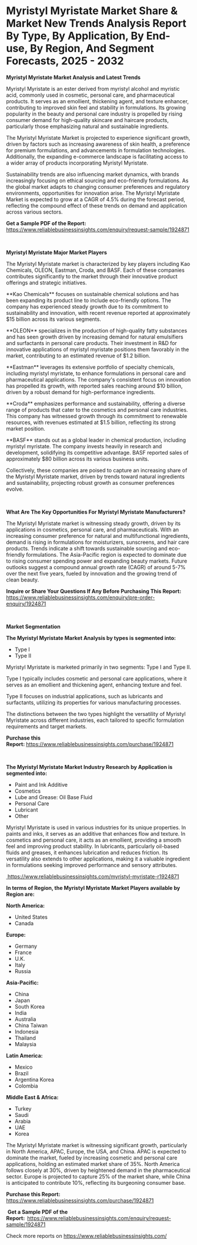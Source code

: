 <p><h1>Myristyl Myristate Market Share & Market New Trends Analysis Report By Type, By Application, By End-use, By Region, And Segment Forecasts, 2025 - 2032</h1></p><p><strong>Myristyl Myristate Market Analysis and Latest Trends</strong></p>
<p><p>Myristyl Myristate is an ester derived from myristyl alcohol and myristic acid, commonly used in cosmetic, personal care, and pharmaceutical products. It serves as an emollient, thickening agent, and texture enhancer, contributing to improved skin feel and stability in formulations. Its growing popularity in the beauty and personal care industry is propelled by rising consumer demand for high-quality skincare and haircare products, particularly those emphasizing natural and sustainable ingredients.</p><p>The Myristyl Myristate Market is projected to experience significant growth, driven by factors such as increasing awareness of skin health, a preference for premium formulations, and advancements in formulation technologies. Additionally, the expanding e-commerce landscape is facilitating access to a wider array of products incorporating Myristyl Myristate. </p><p>Sustainability trends are also influencing market dynamics, with brands increasingly focusing on ethical sourcing and eco-friendly formulations. As the global market adapts to changing consumer preferences and regulatory environments, opportunities for innovation arise. The Myristyl Myristate Market is expected to grow at a CAGR of 4.5% during the forecast period, reflecting the compound effect of these trends on demand and application across various sectors.</p></p>
<p><strong>Get a Sample PDF of the Report:&nbsp;</strong> <a href="https://www.reliablebusinessinsights.com/enquiry/request-sample/1924871?utm_campaign=75&utm_medium=2&utm_source=Github&utm_content=ia&utm_term=14012025&utm_id=myristyl-myristate">https://www.reliablebusinessinsights.com/enquiry/request-sample/1924871</a></p>
<p>&nbsp;</p>
<p><strong>Myristyl Myristate Major Market Players</strong></p>
<p><p>The Myristyl Myristate market is characterized by key players including Kao Chemicals, OLEON, Eastman, Croda, and BASF. Each of these companies contributes significantly to the market through their innovative product offerings and strategic initiatives.</p><p>**Kao Chemicals** focuses on sustainable chemical solutions and has been expanding its product line to include eco-friendly options. The company has experienced steady growth due to its commitment to sustainability and innovation, with recent revenue reported at approximately $15 billion across its various segments.</p><p>**OLEON** specializes in the production of high-quality fatty substances and has seen growth driven by increasing demand for natural emulsifiers and surfactants in personal care products. Their investment in R&D for innovative applications of myristyl myristate positions them favorably in the market, contributing to an estimated revenue of $1.2 billion.</p><p>**Eastman** leverages its extensive portfolio of specialty chemicals, including myristyl myristate, to enhance formulations in personal care and pharmaceutical applications. The company's consistent focus on innovation has propelled its growth, with reported sales reaching around $10 billion, driven by a robust demand for high-performance ingredients.</p><p>**Croda** emphasizes performance and sustainability, offering a diverse range of products that cater to the cosmetics and personal care industries. This company has witnessed growth through its commitment to renewable resources, with revenues estimated at $1.5 billion, reflecting its strong market position.</p><p>**BASF** stands out as a global leader in chemical production, including myristyl myristate. The company invests heavily in research and development, solidifying its competitive advantage. BASF reported sales of approximately $80 billion across its various business units.</p><p>Collectively, these companies are poised to capture an increasing share of the Myristyl Myristate market, driven by trends toward natural ingredients and sustainability, projecting robust growth as consumer preferences evolve.</p></p>
<p>&nbsp;</p>
<p><strong>What Are The Key Opportunities For Myristyl Myristate Manufacturers?</strong></p>
<p><p>The Myristyl Myristate market is witnessing steady growth, driven by its applications in cosmetics, personal care, and pharmaceuticals. With an increasing consumer preference for natural and multifunctional ingredients, demand is rising in formulations for moisturizers, sunscreens, and hair care products. Trends indicate a shift towards sustainable sourcing and eco-friendly formulations. The Asia-Pacific region is expected to dominate due to rising consumer spending power and expanding beauty markets. Future outlooks suggest a compound annual growth rate (CAGR) of around 5-7% over the next five years, fueled by innovation and the growing trend of clean beauty.</p></p>
<p><strong>Inquire or Share Your Questions If Any Before Purchasing This Report:</strong> <a href="https://www.reliablebusinessinsights.com/enquiry/pre-order-enquiry/1924871?utm_campaign=75&utm_medium=2&utm_source=Github&utm_content=ia&utm_term=14012025&utm_id=myristyl-myristate">https://www.reliablebusinessinsights.com/enquiry/pre-order-enquiry/1924871</a></p>
<p>&nbsp;</p>
<p><strong>Market Segmentation</strong></p>
<p><strong>The Myristyl Myristate Market Analysis by types is segmented into:</strong></p>
<p><ul><li>Type I</li><li>Type II</li></ul></p>
<p><p>Myristyl Myristate is marketed primarily in two segments: Type I and Type II. </p><p>Type I typically includes cosmetic and personal care applications, where it serves as an emollient and thickening agent, enhancing texture and feel. </p><p>Type II focuses on industrial applications, such as lubricants and surfactants, utilizing its properties for various manufacturing processes. </p><p>The distinctions between the two types highlight the versatility of Myristyl Myristate across different industries, each tailored to specific formulation requirements and target markets.</p></p>
<p><strong>Purchase this Report:&nbsp;</strong><a href="https://www.reliablebusinessinsights.com/purchase/1924871?utm_campaign=75&utm_medium=2&utm_source=Github&utm_content=ia&utm_term=14012025&utm_id=myristyl-myristate">https://www.reliablebusinessinsights.com/purchase/1924871</a></p>
<p>&nbsp;</p>
<p><strong>The Myristyl Myristate Market Industry Research by Application is segmented into:</strong></p>
<p><ul><li>Paint and Ink Additive</li><li>Cosmetics</li><li>Lube and Grease: Oil Base Fluid</li><li>Personal Care</li><li>Lubricant</li><li>Other</li></ul></p>
<p><p>Myristyl Myristate is used in various industries for its unique properties. In paints and inks, it serves as an additive that enhances flow and texture. In cosmetics and personal care, it acts as an emollient, providing a smooth feel and improving product stability. In lubricants, particularly oil-based fluids and greases, it enhances lubrication and reduces friction. Its versatility also extends to other applications, making it a valuable ingredient in formulations seeking improved performance and sensory attributes.</p></p>
<p><a href="https://www.reliablebusinessinsights.com/myristyl-myristate-r1924871?utm_campaign=75&utm_medium=2&utm_source=Github&utm_content=ia&utm_term=14012025&utm_id=myristyl-myristate">&nbsp;https://www.reliablebusinessinsights.com/myristyl-myristate-r1924871</a></p>
<p><strong>In terms of Region, the Myristyl Myristate Market Players available by Region are:</strong></p>
<p>
    <p> <strong> North America: </strong>
        <ul>
            <li>United States</li>
            <li>Canada</li>
        </ul>
        </p> 
    <p> <strong> Europe: </strong>
        <ul>
            <li>Germany</li>
            <li>France</li>
            <li>U.K.</li>
            <li>Italy</li>
            <li>Russia</li>
        </ul>
        </p> 
    <p> <strong> Asia-Pacific: </strong>
        <ul>
            <li>China</li>
            <li>Japan</li>
            <li>South Korea</li>
            <li>India</li>
            <li>Australia</li>
            <li>China Taiwan</li>
            <li>Indonesia</li>
            <li>Thailand</li>
            <li>Malaysia</li>
        </ul>
        </p> 
    <p> <strong> Latin America: </strong>
        <ul>
            <li>Mexico</li>
            <li>Brazil</li>
            <li>Argentina Korea</li>
            <li>Colombia</li>
        </ul>
        </p> 
    <p> <strong> Middle East & Africa: </strong>
        <ul>
            <li>Turkey</li>
            <li>Saudi</li>
            <li>Arabia</li>
            <li>UAE</li>
            <li>Korea</li>
        </ul>
    </p>
    </p>
<p><p>The Myristyl Myristate market is witnessing significant growth, particularly in North America, APAC, Europe, the USA, and China. APAC is expected to dominate the market, fueled by increasing cosmetic and personal care applications, holding an estimated market share of 35%. North America follows closely at 30%, driven by heightened demand in the pharmaceutical sector. Europe is projected to capture 25% of the market share, while China is anticipated to contribute 10%, reflecting its burgeoning consumer base.</p></p>
<p><strong>Purchase this Report: </strong><a href="https://www.reliablebusinessinsights.com/purchase/1924871?utm_campaign=75&utm_medium=2&utm_source=Github&utm_content=ia&utm_term=14012025&utm_id=myristyl-myristate">https://www.reliablebusinessinsights.com/purchase/1924871</a></p>
<p>&nbsp;<strong>Get a Sample PDF of the Report:&nbsp;&nbsp;</strong><a href="https://www.reliablebusinessinsights.com/enquiry/request-sample/1924871?utm_campaign=75&utm_medium=2&utm_source=Github&utm_content=ia&utm_term=14012025&utm_id=myristyl-myristate">https://www.reliablebusinessinsights.com/enquiry/request-sample/1924871</a></p>
<p><strong></strong></p>
<p>Check more reports on <a href="https://www.reliablebusinessinsights.com/?utm_campaign=75&utm_medium=2&utm_source=Github&utm_content=ia&utm_term=14012025&utm_id=myristyl-myristate">https://www.reliablebusinessinsights.com/</a></p>